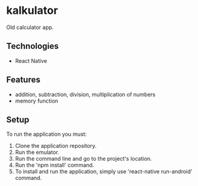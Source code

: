 # kalkulator
Old calculator app.

## Technologies
- React Native

## Features
- addition, subtraction, division, multiplication of numbers
- memory function

## Setup
To run the application you must:
1. Clone the application repository.
2. Run the emulator.
3. Run the command line and go to the project's location.
4. Run the 'npm install' command.
5. To install and run the application, simply use 'react-native run-android' command.
